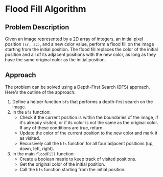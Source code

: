 # Flood Fill Algorithm

## Problem Description
Given an image represented by a 2D array of integers, an initial pixel position `(sr, sc)`, and a new color value, perform a flood fill on the image starting from the initial position. The flood fill replaces the color of the initial position and all of its adjacent positions with the new color, as long as they have the same original color as the initial position.

## Approach
The problem can be solved using a Depth-First Search (DFS) approach. Here's the outline of the approach:

1. Define a helper function `bfs` that performs a depth-first search on the image.
2. In the `bfs` function:
   - Check if the current position is within the boundaries of the image, if it's already visited, or if its color is not the same as the original color. If any of these conditions are true, return.
   - Update the color of the current position to the new color and mark it as visited.
   - Recursively call the `bfs` function for all four adjacent positions (up, down, left, right).
3. In the main `floodFill` function:
   - Create a boolean matrix to keep track of visited positions.
   - Get the original color of the initial position.
   - Call the `bfs` function starting from the initial position.


